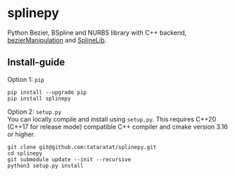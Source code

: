 # splinepy
Python Bezier, BSpline and NURBS library with C++ backend, [bezierManipulation](https://github.com/jzwar/bezierManipulation) and [SplineLib](https://github.com/SplineLib/SplineLib).


## Install-guide
Option 1: `pip`
```
pip install --upgrade pip
pip install splinepy
```

Option 2: `setup.py`  
You can locally compile and install using `setup.py`.
This requires C++20 (C++17 for release mode) compatible C++ compiler
and cmake version 3.16 or higher.
```
git clone git@github.com:tataratat/splinepy.git
cd splinepy
git submodule update --init --recursive
python3 setup.py install
```

